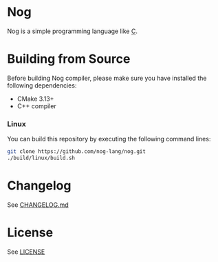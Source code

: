 # Nog
Nog is a simple programming language like [C](https://en.wikipedia.org/wiki/C_(programming_language)).

# Building from Source
Before building Nog compiler, please make sure you have installed the following dependencies:

* CMake 3.13+
* C++ compiler

### Linux
You can build this repository by executing the following command lines:

```sh
git clone https://github.com/nog-lang/nog.git
./build/linux/build.sh
```

# Changelog
See [CHANGELOG.md](https://github.com/nog-lang/nog/blob/development/CHANGELOG.md)

# License
See [LICENSE](https://github.com/nog-lang/nog/blob/development/LICENSE)